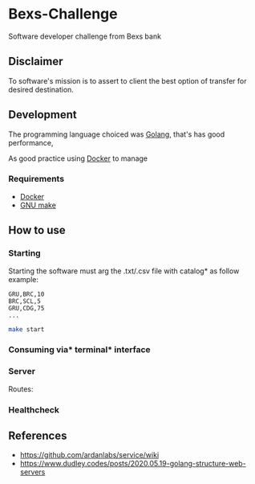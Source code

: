 # Bexs-Challenge

Software developer challenge from Bexs bank

## Disclaimer

To software's mission is to assert to client the best option of transfer for desired destination.

## Development

The programming language choiced was [Golang](https://golang.org/), that's has good performance, 
<!-- scalabity. E o author está desenvolvendo novas habilidades com ela. -->
As good practice using [Docker](https://docs.docker.com/) to manage 
<!-- blablabla -->
<!-- TODO Se a lista for maior que quantas linhas irá estourar a memória e melhor usar um redis? -->

### Requirements

- [Docker](https://docs.docker.com/)
- [GNU make](https://www.gnu.org/software/make/)

## How to use

### Starting

Starting the software must arg the .txt/.csv file with catalog* as follow example:

```csv
GRU,BRC,10
BRC,SCL,5
GRU,CDG,75
...
```

```bash
make start
```

### Consuming via* terminal* interface

<!-- TODO decrever como usar via terminal -->

### Server

<!-- TODO decrever como usar via api -->
<!-- TODO add postman collection -->

Routes:

### Healthcheck

<!-- TODO liveness readness as k8s pattern (olhar hotel-worker)-->

## References

- https://github.com/ardanlabs/service/wiki
- https://www.dudley.codes/posts/2020.05.19-golang-structure-web-servers

<!-- 
├── app/                    # entry point newcomers gravitate towards when exploring the codebase
|   └── service-api/        # micro-service API for this repository; all HTTP implementation details live here
|       ├── cfg/            # configuration files, usually json or yaml saved in plain text files, as they should be checked into git too
|       ├── middleware/     # for all middleware
|       ├── routes/         # API application’s RESTFul-like surface
|       |   ├── makes/
|       |   |   └── models/**
|       |   ├── create.go
|       |   ├── create_test.go
|       |   ├── get.go
|       |   └── get_test.go
|       ├── webserver/      # contains all shared HTTP structs and interfaces (Broker, configuration, Server, etc)
|       ├── main.go         # bootstrapped (New(), Start())
|       └── routebinds.go   # BindRoutes() function
├── cmd/                    # where any command-line applications belong
|   └── service-tool-x/
├── internal/               # directory that cannot be imported by projects outside of this repo
|   └── service/            # domain logic; it can be imported by service-api
|       └── mock/
└── pkg/                    # packages that are encouraged to be imported by projects outside this repo
    ├── client/             # library for accessing service-api. Other teams can import it without having to write their own
    └── dtos/               # data transfer objects, structs designed for sharing data between packages and encoding/transmitting. /internal/service is responsible for mapping the DTOs to/from its internal models -->

<!-- TODO add gitignore dockerignore -->
